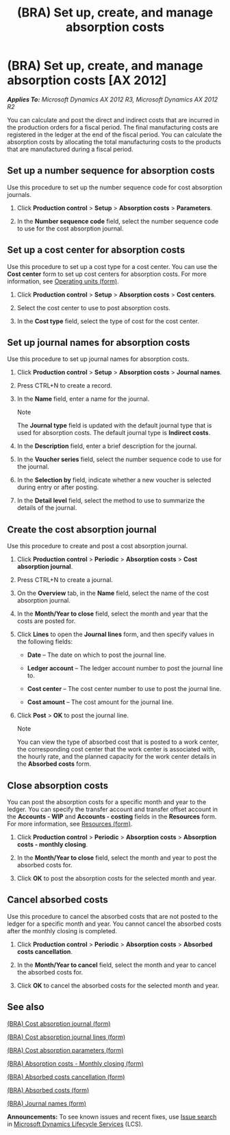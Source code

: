﻿---
title: (BRA) Set up, create, and manage absorption costs
TOCTitle: (BRA) Set up, create, and manage absorption costs
ms:assetid: 26ed04bf-e5bf-4b59-8f10-1a0f9bf776cb
ms:mtpsurl: https://technet.microsoft.com/en-us/library/JJ710437(v=AX.60)
ms:contentKeyID: 49384329
ms.date: 04/18/2014
mtps_version: v=AX.60
f1_keywords:
- BR - 00001
---

# (BRA) Set up, create, and manage absorption costs [AX 2012]


_**Applies To:** Microsoft Dynamics AX 2012 R3, Microsoft Dynamics AX 2012 R2_

You can calculate and post the direct and indirect costs that are incurred in the production orders for a fiscal period. The final manufacturing costs are registered in the ledger at the end of the fiscal period. You can calculate the absorption costs by allocating the total manufacturing costs to the products that are manufactured during a fiscal period.

## Set up a number sequence for absorption costs

Use this procedure to set up the number sequence code for cost absorption journals.

1.  Click **Production control** \> **Setup** \> **Absorption costs** \> **Parameters**.

2.  In the **Number sequence code** field, select the number sequence code to use for the cost absorption journal.

## Set up a cost center for absorption costs

Use this procedure to set up a cost type for a cost center. You can use the **Cost center** form to set up cost centers for absorption costs. For more information, see [Operating units (form)](https://technet.microsoft.com/en-us/library/hh208817\(v=ax.60\)).

1.  Click **Production control** \> **Setup** \> **Absorption costs** \> **Cost centers**.

2.  Select the cost center to use to post absorption costs.

3.  In the **Cost type** field, select the type of cost for the cost center.

## Set up journal names for absorption costs

Use this procedure to set up journal names for absorption costs.

1.  Click **Production control** \> **Setup** \> **Absorption costs** \> **Journal names**.

2.  Press CTRL+N to create a record.

3.  In the **Name** field, enter a name for the journal.
    

    > [!NOTE]
    > <P>The <STRONG>Journal type</STRONG> field is updated with the default journal type that is used for absorption costs. The default journal type is <STRONG>Indirect costs</STRONG>.</P>



4.  In the **Description** field, enter a brief description for the journal.

5.  In the **Voucher series** field, select the number sequence code to use for the journal.

6.  In the **Selection by** field, indicate whether a new voucher is selected during entry or after posting.

7.  In the **Detail level** field, select the method to use to summarize the details of the journal.

## Create the cost absorption journal

Use this procedure to create and post a cost absorption journal.

1.  Click **Production control** \> **Periodic** \> **Absorption costs** \> **Cost absorption journal**.

2.  Press CTRL+N to create a journal.

3.  On the **Overview** tab, in the **Name** field, select the name of the cost absorption journal.

4.  In the **Month/Year to close** field, select the month and year that the costs are posted for.

5.  Click **Lines** to open the **Journal lines** form, and then specify values in the following fields:
    
      - **Date** – The date on which to post the journal line.
    
      - **Ledger account** – The ledger account number to post the journal line to.
    
      - **Cost center** – The cost center number to use to post the journal line.
    
      - **Cost amount** – The cost amount for the journal line.

6.  Click **Post** \> **OK** to post the journal line.
    

    > [!NOTE]
    > <P>You can view the type of absorbed cost that is posted to a work center, the corresponding cost center that the work center is associated with, the hourly rate, and the planned capacity for the work center details in the <STRONG>Absorbed costs</STRONG> form.</P>



## Close absorption costs

You can post the absorption costs for a specific month and year to the ledger. You can specify the transfer account and transfer offset account in the **Accounts - WIP** and **Accounts - costing** fields in the **Resources** form. For more information, see [Resources (form)](https://technet.microsoft.com/en-us/library/aa557962\(v=ax.60\)).

1.  Click **Production control** \> **Periodic** \> **Absorption costs** \> **Absorption costs - monthly closing**.

2.  In the **Month/Year to close** field, select the month and year to post the absorbed costs for.

3.  Click **OK** to post the absorption costs for the selected month and year.

## Cancel absorbed costs

Use this procedure to cancel the absorbed costs that are not posted to the ledger for a specific month and year. You cannot cancel the absorbed costs after the monthly closing is completed.

1.  Click **Production control** \> **Periodic** \> **Absorption costs** \> **Absorbed costs cancellation**.

2.  In the **Month/Year to cancel** field, select the month and year to cancel the absorbed costs for.

3.  Click **OK** to cancel the absorbed costs for the selected month and year.

## See also

[(BRA) Cost absorption journal (form)](https://technet.microsoft.com/en-us/library/jj710612\(v=ax.60\))

[(BRA) Cost absorption journal lines (form)](https://technet.microsoft.com/en-us/library/jj663929\(v=ax.60\))

[(BRA) Cost absorption parameters (form)](https://technet.microsoft.com/en-us/library/jj710572\(v=ax.60\))

[(BRA) Absorption costs - Monthly closing (form)](https://technet.microsoft.com/en-us/library/jj663935\(v=ax.60\))

[(BRA) Absorbed costs cancellation (form)](https://technet.microsoft.com/en-us/library/jj710580\(v=ax.60\))

[(BRA) Absorbed costs (form)](https://technet.microsoft.com/en-us/library/jj663941\(v=ax.60\))

[(BRA) Journal names (form)](https://technet.microsoft.com/en-us/library/jj710533\(v=ax.60\))

  
**Announcements:** To see known issues and recent fixes, use [Issue search](http://go.microsoft.com/fwlink/?linkid=389258) in [Microsoft Dynamics Lifecycle Services](http://go.microsoft.com/fwlink/?linkid=306505) (LCS).

